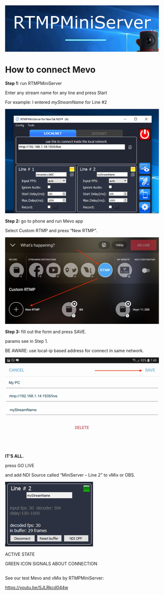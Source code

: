 ![](d1.jpg)

**How to connect Mevo**
==

**Step 1:** run RTMPMiniServer

Enter any stream name for any line and press Start

For example: I entered *myStreamName* for Line #2

![](d2.png)

**Step 2:** go to phone and run Mevo app

Select Custom RTMP and press “New RTMP”.

![](d3.jpg)

**Step 3:** fill out the form and press SAVE.

params see in Step 1. 

BE AWARE: use local-ip based address for connect in same network.

![](d4.jpeg)
##
**IT’S ALL.**

press GO LIVE

and add NDI Source called “MiniServer – Line 2” to vMix or OBS.

![](d5.png)

ACTIVE STATE 

GREEN ICON SIGNALS ABOUT CONNECTION

##


See our test Mevo and vMix by RTMPMiniServer:

https://youtu.be/SJLRkcd044w
